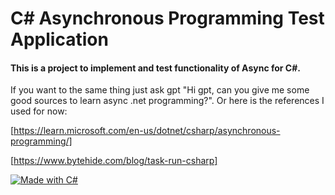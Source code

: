 # C# Asynchronous Programming Test Application

#### This is a project to implement and test functionality of Async for C#.
If you want to the same thing just ask gpt "Hi gpt, can you give me some good sources to learn async .net programming?".
Or here is the references I used for now:

[https://learn.microsoft.com/en-us/dotnet/csharp/asynchronous-programming/]

[https://www.bytehide.com/blog/task-run-csharp]


[![Made with C#](https://img.shields.io/badge/Made%20With%20CSharp-00b911.svg?style=plastic&logo=csharp)](https://microsoft.com)


